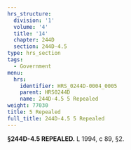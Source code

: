 ```yaml
---
hrs_structure:
  division: '1'
  volume: '4'
  title: '14'
  chapter: 244D
  section: 244D-4.5
type: hrs_section
tags:
  - Government
menu:
  hrs:
    identifier: HRS_0244D-0004_0005
    parent: HRS0244D
    name: 244D-4.5 5 Repealed
weight: 77030
title: 5 Repealed
full_title: 244D-4.5 5 Repealed
---
```

**§244D-4.5 REPEALED.** L 1994, c 89, §2.